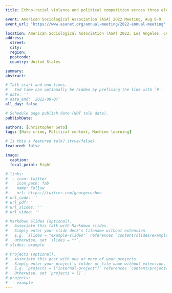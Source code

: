 ```yaml
---
title: Ethno-racial violence and political competition across three elections -- A machine learning approach

event: American Sociological Association (ASA) 2022 Meeting, Aug 6-9
event_url: 'https://www.asanet.org/annual-meeting/2022-annual-meeting'

location: American Sociological Association (ASA) 2022, Los Angeles, CA
address: 
  street:
  city: 
  region: 
  postcode: 
  country: United States

summary: 
abstract: 

# Talk start and end times.
#   End time can optionally be hidden by prefixing the line with `#`.
# date: ''
# date_end: '2022-08-07'
all_day: false

# Schedule page publish date (NOT talk date).
publishDate: 

authors: [Christopher Seto]
tags: [Hate crime, Political context, Machine learning]

# Is this a featured talk? (true/false)
featured: false

image:
  caption: 
  focal_point: Right

# links:
#  - icon: twitter
#    icon_pack: fab
#    name: Follow
#    url: https://twitter.com/georgecushen
# url_code: ''
# url_pdf: ''
# url_slides: ''
# url_video: ''

# Markdown Slides (optional).
#   Associate this talk with Markdown slides.
#   Simply enter your slide deck's filename without extension.
#   E.g. `slides = "example-slides"` references `content/slides/example-slides.md`.
#   Otherwise, set `slides = ""`.
# slides: example

# Projects (optional).
#   Associate this post with one or more of your projects.
#   Simply enter your project's folder or file name without extension.
#   E.g. `projects = ["internal-project"]` references `content/project/deep-learning/index.md`.
#   Otherwise, set `projects = []`.
# projects:
#  - example
---
```

